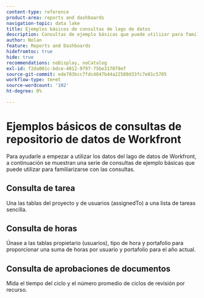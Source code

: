 ```yaml
---
content-type: reference
product-area: reports and dashboards
navigation-topic: data lake
title: Ejemplos básicos de consultas de lago de datos
description: Consultas de ejemplo básicas que puede utilizar para familiarizarse con las consultas.
author: Nolan
feature: Reports and Dashboards
hidefromtoc: true
hide: true
recommendations: noDisplay, noCatalog
exl-id: f2da081c-bdce-4012-9797-75be317079ef
source-git-commit: ede703bcc7fdc4047b44a22580d33fc7e01c5705
workflow-type: tm+mt
source-wordcount: '102'
ht-degree: 0%

---
```


# Ejemplos básicos de consultas de repositorio de datos de Workfront

Para ayudarle a empezar a utilizar los datos del lago de datos de Workfront, a continuación se muestran una serie de consultas de ejemplo básicas que puede utilizar para familiarizarse con las consultas.

## Consulta de tarea

Una las tablas del proyecto y de usuarios (assignedTo) a una lista de tareas sencilla.



## Consulta de horas

Únase a las tablas propietario (usuarios), tipo de hora y portafolio para proporcionar una suma de horas por usuario y portafolio para el año actual.



## Consulta de aprobaciones de documentos

Mida el tiempo del ciclo y el número promedio de ciclos de revisión por recurso.
